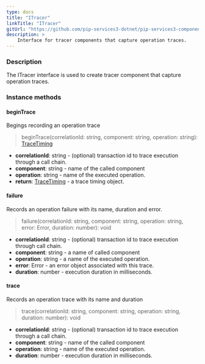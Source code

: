 ```yaml
---
type: docs
title: "ITracer"
linkTitle: "ITracer"
gitUrl: "https://github.com/pip-services3-dotnet/pip-services3-components-dotnet"
description: >
    Interface for tracer components that capture operation traces.
---
```


### Description

The ITracer interface is used to create tracer component that capture operation traces.

### Instance methods

#### beginTrace
Begings recording an operation trace

> beginTrace(correlationId: string, component: string, operation: string): [TraceTiming](../trace_timing)

- **correlationId**: string - (optional) transaction id to trace execution through a call chain.
- **component**: string - name of the called component
- **operation**: string - name of the executed operation.
- **return**: [TraceTiming](../trace_timing) - a trace timing object.


#### failure
Records an operation failure with its name, duration and error.

> failure(correlationId: string, component: string, operation: string, error: Error,
duration: number): void

- **correlationId**: string - (optional) transaction id to trace execution through call chain.
- **component**: string - a name of called component
- **operation**: string - a name of the executed operation.
- **error**: Error - an error object associated with this trace.
- **duration**: number - execution duration in milliseconds.


#### trace
Records an operation trace with its name and duration

> trace(correlationId: string, component: string, operation: string, duration: number): void

- **correlationId**: string - (optional) transaction id to trace execution through a call chain.
- **component**: string - name of the called component
- **operation**: string - name of the executed operation.
- **duration**: number - execution duration in milliseconds.
